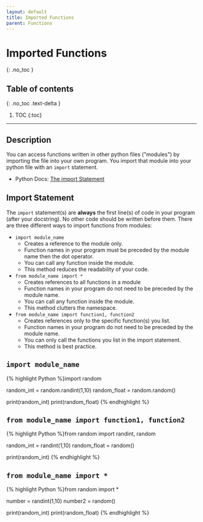 ```yaml
---
layout: default
title: Imported Functions
parent: Functions
---
```

# Imported Functions
{: .no_toc }
## Table of contents
{: .no_toc .text-delta }

1. TOC
{:toc}

---

## Description
You can access functions written in other python files ("modules") by importing the file into your own program. You import that module into your python file with an `import` statement. 
- Python Docs: [The import Statement](https://docs.python.org/3/reference/simple_stmts.html#the-import-statement)

## Import Statement
The `import` statement(s) are **always** the first line(s) of code in your program (after your docstring). No other code should be written before them.
There are three different ways to import functions from modules:
- `import module_name`
  - Creates a reference to the module only. 
  - Function names in your program must be preceded by the module name then the dot operator.
  - You can call any function inside the module. 
  - This method reduces the readability of your code.
- `from module_name import *`
  - Creates references to all functions in a module
  - Function names in your program do not need to be preceded by the module name. 
  - You can call any function inside the module.
  - This method clutters the namespace.
- `from module_name import function1, function2`
  - Creates references only to the specific function(s) you list. 
  - Function names in your program do not need to be preceded by the module name. 
  - You can only call the functions you list in the import statement.
  - This method is best practice.

## `import module_name` 
{% highlight Python %}import random

random_int = random.randint(1,10) 
random_float = random.random()

print(random_int)
print(random_float)
{% endhighlight %}

## `from module_name import function1, function2`
{% highlight Python %}from random import randint, random

random_int = randint(1,10) 
random_float = random()

print(random_int)
{% endhighlight %}

## `from module_name import *` 
{% highlight Python %}from random import *

number = randint(1,10)
number2 = random()

print(random_int)
print(random_float)
{% endhighlight %}
